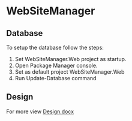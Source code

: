 # WebSiteManager

## Database

To setup the database follow the steps:

1. Set WebSiteManager.Web project as startup.
2. Open Package Manager console.
3. Set as default project WebSiteManager.Web
4. Run Update-Database command

## Design

For more view [Design.docx](Design.docx)